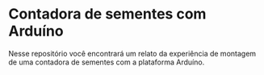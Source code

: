 # Contadora de sementes com Arduíno

Nesse repositório você encontrará um relato da experiência de montagem de uma contadora de sementes com a plataforma Arduíno.
